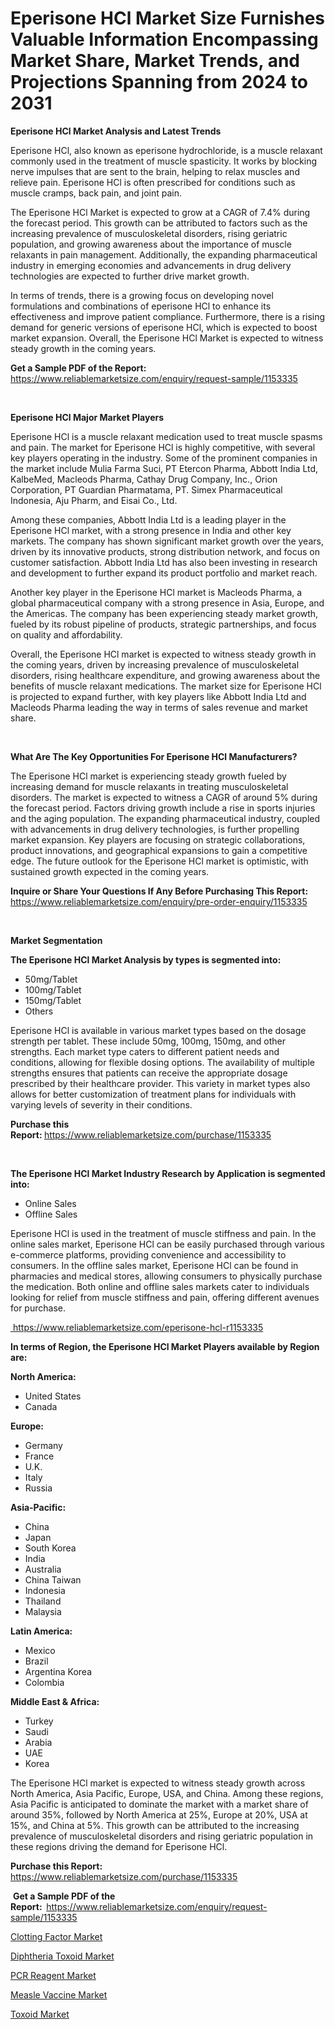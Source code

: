 <p><h1>Eperisone HCl Market Size Furnishes Valuable Information Encompassing Market Share, Market Trends, and Projections Spanning from 2024 to 2031</h1></p><p><strong>Eperisone HCl Market Analysis and Latest Trends</strong></p>
<p><p>Eperisone HCl, also known as eperisone hydrochloride, is a muscle relaxant commonly used in the treatment of muscle spasticity. It works by blocking nerve impulses that are sent to the brain, helping to relax muscles and relieve pain. Eperisone HCl is often prescribed for conditions such as muscle cramps, back pain, and joint pain.</p><p>The Eperisone HCl Market is expected to grow at a CAGR of 7.4% during the forecast period. This growth can be attributed to factors such as the increasing prevalence of musculoskeletal disorders, rising geriatric population, and growing awareness about the importance of muscle relaxants in pain management. Additionally, the expanding pharmaceutical industry in emerging economies and advancements in drug delivery technologies are expected to further drive market growth.</p><p>In terms of trends, there is a growing focus on developing novel formulations and combinations of eperisone HCl to enhance its effectiveness and improve patient compliance. Furthermore, there is a rising demand for generic versions of eperisone HCl, which is expected to boost market expansion. Overall, the Eperisone HCl Market is expected to witness steady growth in the coming years.</p></p>
<p><strong>Get a Sample PDF of the Report:&nbsp;</strong> <a href="https://www.reliablemarketsize.com/enquiry/request-sample/1153335">https://www.reliablemarketsize.com/enquiry/request-sample/1153335</a></p>
<p>&nbsp;</p>
<p><strong>Eperisone HCl Major Market Players</strong></p>
<p><p>Eperisone HCl is a muscle relaxant medication used to treat muscle spasms and pain. The market for Eperisone HCl is highly competitive, with several key players operating in the industry. Some of the prominent companies in the market include Mulia Farma Suci, PT Etercon Pharma, Abbott India Ltd, KalbeMed, Macleods Pharma, Cathay Drug Company, Inc., Orion Corporation, PT Guardian Pharmatama, PT. Simex Pharmaceutical Indonesia, Aju Pharm, and Eisai Co., Ltd.</p><p>Among these companies, Abbott India Ltd is a leading player in the Eperisone HCl market, with a strong presence in India and other key markets. The company has shown significant market growth over the years, driven by its innovative products, strong distribution network, and focus on customer satisfaction. Abbott India Ltd has also been investing in research and development to further expand its product portfolio and market reach.</p><p>Another key player in the Eperisone HCl market is Macleods Pharma, a global pharmaceutical company with a strong presence in Asia, Europe, and the Americas. The company has been experiencing steady market growth, fueled by its robust pipeline of products, strategic partnerships, and focus on quality and affordability.</p><p>Overall, the Eperisone HCl market is expected to witness steady growth in the coming years, driven by increasing prevalence of musculoskeletal disorders, rising healthcare expenditure, and growing awareness about the benefits of muscle relaxant medications. The market size for Eperisone HCl is projected to expand further, with key players like Abbott India Ltd and Macleods Pharma leading the way in terms of sales revenue and market share.</p></p>
<p>&nbsp;</p>
<p><strong>What Are The Key Opportunities For Eperisone HCl Manufacturers?</strong></p>
<p><p>The Eperisone HCl market is experiencing steady growth fueled by increasing demand for muscle relaxants in treating musculoskeletal disorders. The market is expected to witness a CAGR of around 5% during the forecast period. Factors driving growth include a rise in sports injuries and the aging population. The expanding pharmaceutical industry, coupled with advancements in drug delivery technologies, is further propelling market expansion. Key players are focusing on strategic collaborations, product innovations, and geographical expansions to gain a competitive edge. The future outlook for the Eperisone HCl market is optimistic, with sustained growth expected in the coming years.</p></p>
<p><strong>Inquire or Share Your Questions If Any Before Purchasing This Report:</strong> <a href="https://www.reliablemarketsize.com/enquiry/pre-order-enquiry/1153335">https://www.reliablemarketsize.com/enquiry/pre-order-enquiry/1153335</a></p>
<p>&nbsp;</p>
<p><strong>Market Segmentation</strong></p>
<p><strong>The Eperisone HCl Market Analysis by types is segmented into:</strong></p>
<p><ul><li>50mg/Tablet</li><li>100mg/Tablet</li><li>150mg/Tablet</li><li>Others</li></ul></p>
<p><p>Eperisone HCl is available in various market types based on the dosage strength per tablet. These include 50mg, 100mg, 150mg, and other strengths. Each market type caters to different patient needs and conditions, allowing for flexible dosing options. The availability of multiple strengths ensures that patients can receive the appropriate dosage prescribed by their healthcare provider. This variety in market types also allows for better customization of treatment plans for individuals with varying levels of severity in their conditions.</p></p>
<p><strong>Purchase this Report:&nbsp;</strong><a href="https://www.reliablemarketsize.com/purchase/1153335">https://www.reliablemarketsize.com/purchase/1153335</a></p>
<p>&nbsp;</p>
<p><strong>The Eperisone HCl Market Industry Research by Application is segmented into:</strong></p>
<p><ul><li>Online Sales</li><li>Offline Sales</li></ul></p>
<p><p>Eperisone HCl is used in the treatment of muscle stiffness and pain. In the online sales market, Eperisone HCl can be easily purchased through various e-commerce platforms, providing convenience and accessibility to consumers. In the offline sales market, Eperisone HCl can be found in pharmacies and medical stores, allowing consumers to physically purchase the medication. Both online and offline sales markets cater to individuals looking for relief from muscle stiffness and pain, offering different avenues for purchase.</p></p>
<p><a href="https://www.reliablemarketsize.com/eperisone-hcl-r1153335">&nbsp;https://www.reliablemarketsize.com/eperisone-hcl-r1153335</a></p>
<p><strong>In terms of Region, the Eperisone HCl Market Players available by Region are:</strong></p>
<p>
    <p> <strong> North America: </strong>
        <ul>
            <li>United States</li>
            <li>Canada</li>
        </ul>
        </p> 
    <p> <strong> Europe: </strong>
        <ul>
            <li>Germany</li>
            <li>France</li>
            <li>U.K.</li>
            <li>Italy</li>
            <li>Russia</li>
        </ul>
        </p> 
    <p> <strong> Asia-Pacific: </strong>
        <ul>
            <li>China</li>
            <li>Japan</li>
            <li>South Korea</li>
            <li>India</li>
            <li>Australia</li>
            <li>China Taiwan</li>
            <li>Indonesia</li>
            <li>Thailand</li>
            <li>Malaysia</li>
        </ul>
        </p> 
    <p> <strong> Latin America: </strong>
        <ul>
            <li>Mexico</li>
            <li>Brazil</li>
            <li>Argentina Korea</li>
            <li>Colombia</li>
        </ul>
        </p> 
    <p> <strong> Middle East & Africa: </strong>
        <ul>
            <li>Turkey</li>
            <li>Saudi</li>
            <li>Arabia</li>
            <li>UAE</li>
            <li>Korea</li>
        </ul>
    </p>
    </p>
<p><p>The Eperisone HCl market is expected to witness steady growth across North America, Asia Pacific, Europe, USA, and China. Among these regions, Asia Pacific is anticipated to dominate the market with a market share of around 35%, followed by North America at 25%, Europe at 20%, USA at 15%, and China at 5%. This growth can be attributed to the increasing prevalence of musculoskeletal disorders and rising geriatric population in these regions driving the demand for Eperisone HCl.</p></p>
<p><strong>Purchase this Report: </strong><a href="https://www.reliablemarketsize.com/purchase/1153335">https://www.reliablemarketsize.com/purchase/1153335</a></p>
<p>&nbsp;<strong>Get a Sample PDF of the Report:&nbsp;&nbsp;</strong><a href="https://www.reliablemarketsize.com/enquiry/request-sample/1153335">https://www.reliablemarketsize.com/enquiry/request-sample/1153335</a></p>
<p><strong></strong></p>
<p><p><a href="https://github.com/wwwkeltoum/Market-Research-Report-List-4/blob/main/clotting-factor-market.md">Clotting Factor Market</a></p><p><a href="https://github.com/joannesouthgate/Market-Research-Report-List-4/blob/main/diphtheria-toxoid-market.md">Diphtheria Toxoid Market</a></p><p><a href="https://github.com/sofayahoo2023/Market-Research-Report-List-5/blob/main/pcr-reagent-market.md">PCR Reagent Market</a></p><p><a href="https://github.com/xphhkedv5/Market-Research-Report-List-1/blob/main/measle-vaccine-market.md">Measle Vaccine Market</a></p><p><a href="https://github.com/gamblestampleyjenny50m5sl6/Market-Research-Report-List-4/blob/main/toxoid-market.md">Toxoid Market</a></p></p>